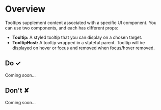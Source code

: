 # Overview
Tooltips supplement content associated with a specific UI component. You can use two components, and each has different props:

- **Tooltip:** A styled tooltip that you can display on a chosen target.
- **TooltipHost:** A tooltip wrapped in a stateful parent. Tooltip will be displayed on hover or focus and removed when focus/hover removed.


## Do &#10003;
Coming soon...

## Don't &#10008;
Coming soon...